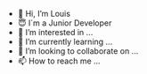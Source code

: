 - 👋 Hi, I’m Louis
- 😇 I´m a Junior Developer
- 👀 I’m interested in ...
- 🌱 I’m currently learning ...
- 💞️ I’m looking to collaborate on ...
- 📫 How to reach me ...

<!---
Louis-Gr/Louis-Gr is a ✨ special ✨ repository because its `README.md` (this file) appears on your GitHub profile.
You can click the Preview link to take a look at your changes.
--->
